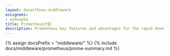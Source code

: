 ```yaml
---
layout: docwithnav-middleware
assignees:
- ashvayka
title: Prometheus介绍
description: Prometheus key features and advantages for the rapid development of IoT projects and applications.
---
```


{% assign docsPrefix = "middleware/" %}
{% include docs/middleware/prometheus/prome-summary.md %}


